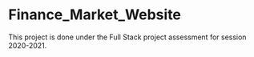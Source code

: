 # Finance_Market_Website
This project is done under the Full Stack project assessment for session 2020-2021.
